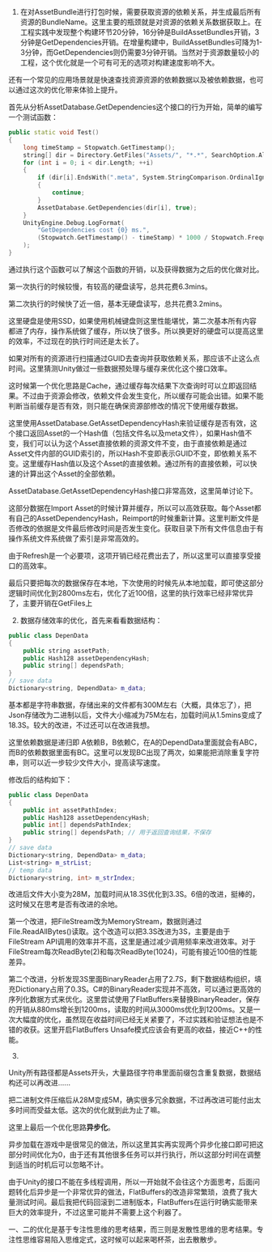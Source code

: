 1. 在对AssetBundle进行打包时候，需要获取资源的依赖关系，并生成最后所有资源的BundleName。这里主要的瓶颈就是对资源的依赖关系数据获取上。在工程实践中发现整个构建环节20分钟，16分钟是BuildAssetBundles开销，3分钟是GetDependencies开销。在增量构建中，BuildAssetBundles可降为1-3分钟，而GetDependencies则仍需要3分钟开销。当然对于资源数量较小的工程，这个优化就是一个可有可无的选项对构建速度影响不大。

还有一个常见的应用场景就是快速查找资源资源的依赖数据以及被依赖数据，也可以通过这次的优化带来体验上提升。

首先从分析AssetDatabase.GetDependencies这个接口的行为开始，简单的编写一个测试函数：

```cpp
public static void Test()
{
    long timeStamp = Stopwatch.GetTimestamp();
    string[] dir = Directory.GetFiles("Assets/", "*.*", SearchOption.AllDirectories);
    for (int i = 0; i < dir.Length; ++i)
    {
        if (dir[i].EndsWith(".meta", System.StringComparison.OrdinalIgnoreCase))
        {
            continue;
        }
        AssetDatabase.GetDependencies(dir[i], true);
    }
    UnityEngine.Debug.LogFormat(
        "GetDependencies cost {0} ms.", 
        (Stopwatch.GetTimestamp() - timeStamp) * 1000 / Stopwatch.Frequency
    );
}
```





通过执行这个函数可以了解这个函数的开销，以及获得数据为之后的优化做对比。

第一次执行的时候较慢，有较高的硬盘读写，总共花费6.3mins。

第二次执行的时候快了近一倍，基本无硬盘读写，总共花费3.2mins。

这里硬盘是使用SSD，如果使用机械键盘则这里性能堪忧，第二次基本所有内容都进了内存，操作系统做了缓存，所以快了很多。所以换更好的硬盘可以提高这里的效率，不过现在的执行时间还是太长了。

如果对所有的资源进行扫描通过GUID去查询并获取依赖关系，那应该不止这么点时间。这里猜测Unity做过一些数据预处理与缓存来优化这个接口效率。

这时候第一个优化思路是Cache，通过缓存每次结果下次查询时可以立即返回结果。不过由于资源会修改，依赖文件会发生变化，所以缓存可能会出错。如果不能判断当前缓存是否有效，则只能在确保资源部修改的情况下使用缓存数据。

这里使用AssetDatabase.GetAssetDependencyHash来验证缓存是否有效，这个接口返回Asset的一个Hash值（包括文件名以及meta文件），如果Hash值不变，我们可以认为这个Asset直接依赖的资源文件不变，由于直接依赖是通过Asset文件内部的GUID索引的，所以Hash不变即表示GUID不变，即依赖关系不变。这里缓存Hash值以及这个Asset的直接依赖。通过所有的直接依赖，可以快速的计算出这个Asset的全部依赖。

AssetDatabase.GetAssetDependencyHash接口非常高效，这里简单讨论下。

这部分数据在Import Asset的时候计算并缓存，所以可以高效获取。每个Asset都有自己的AssetDependencyHash，Reimport的时候重新计算。这里判断文件是否修改的依据是文件最后修改时间是否发生变化。获取目录下所有文件信息由于有操作系统文件系统做了索引是非常高效的。

由于Refresh是一个必要项，这项开销已经花费出去了，所以这里可以直接享受接口的高效率。

最后只要把每次的数据保存在本地，下次使用的时候先从本地加载，即可使这部分逻辑时间优化到2800ms左右，优化了近100倍，这里的执行效率已经非常优异了，主要开销在GetFiles上



2. 数据存储效率的优化，首先来看看数据结构：

```cpp
public class DepenData
{
    public string assetPath;
    public Hash128 assetDependencyHash;
    public string[] dependsPath;
}
// save data
Dictionary<string, DependData> m_data;
```

基本都是字符串数据，存储出来的文件都有300M左右（大概，具体忘了），把Json存储改为二进制以后，文件大小缩减为75M左右，加载时间从1.5mins变成了18.3S。较大的改进，不过还可以在改进我想。

这里依赖数据是递归即 A依赖B，B依赖C，在A的DependData里面就会有ABC，而B的依赖数据里面有BC。这里可以发现BC出现了两次，如果能把消除重复字符串，则可以近一步较少文件大小，提高读写速度。

修改后的结构如下：

```cpp
public class DepenData
{
    public int assetPathIndex;
    public Hash128 assetDependencyHash;
    public int[] dependsPathIndex;
    public string[] dependsPath; // 用于返回查询结果，不保存
}
// save data
Dictionary<string, DependData> m_data;
List<string> m_strList;
// temp data
Dictionary<string, int> m_strIndex;
```

改进后文件大小变为28M，加载时间从18.3S优化到3.3S。6倍的改进，挺棒的，这时候又在思考是否有改进的余地。

第一个改进，把FileStream改为MemoryStream，数据则通过File.ReadAllBytes()读取。这个改造可以把3.3S改进为3S，主要是由于FileStream API调用的效率并不高，这里是通过减少调用频率来改进效率。对于FileStream每次ReadByte(2)和每次ReadByte(1024)，可能有接近100倍的性能差异。

第二个改进，分析发现3S里面BinaryReader占用了2.7S，剩下数据结构组织，填充Dictionary占用了0.3S。C#的BinaryReader实现并不高效，可以通过更高效的序列化数据方式来优化。这里尝试使用了FlatBuffers来替换BinaryReader，保存的开销从880ms增长到1200ms，读取的时间从3000ms优化到1200ms。又是一次大幅度的优化，虽然现在收益时间已经无关紧要了，不过实践和验证想法也是不错的收获。这里开启FlatBuffers Unsafe模式应该会有更高的收益，接近C++的性能。

3. 

Unity所有路径都是Assets开头，大量路径字符串里面前缀包含重复数据，数据结构还可以再改进......

把二进制文件压缩后从28M变成5M，确实很多冗余数据，不过再改进可能付出太多时间而受益太低。这次的优化就到此为止了嘛。

这里上最后一个优化思路**异步化**。

异步加载在游戏中是很常见的做法，所以这里其实再实现两个异步化接口即可把这部分时间优化为0，由于还有其他很多任务可以并行执行，所以这部分时间在调整到适当的时机后可以忽略不计。

由于Unity的接口不能在多线程调用，所以一开始就不会往这个方面思考，后面问题转化后异步是一个非常优异的做法，FlatBuffers的改造非常繁琐，浪费了我大量测试时间。最后我把代码回滚到二进制版本，FlatBuffers在运行时确实能带来巨大的效率提升，不过这里可能并不需要上这个利器了。

一、二的优化是基于专注性思维的思考结果，而三则是发散性思维的思考结果。专注性思维容易陷入思维定式，这时候可以起来喝杯茶，出去散散步。















